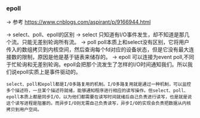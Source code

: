 ### epoll

-> 参考 https://www.cnblogs.com/aspirant/p/9166944.html

-> select、poll、epoll的区别
	-> select 只知道有I/O事件发生，却不知道是那几个流。只能无差别轮询所有流。
	-> poll poll本质上和select没有区别，它将用户传入的数组拷贝到内核空间，然后查询每个fd对应的设备状态，但是它没有最大连接数的限制，原因是他是基于链表来储存的。
	-> epoll 可以连接为event poll,不同于忙轮询和无差别轮询。epoll会把那个流发生了怎样的I/O时间通知我们。所以我们说epoll实质上是事件驱动的。

	select、poll和epoll都是I/O多路复用的机制。I/O多路复用就是通过一种机制，可以监控多个描述符，一旦某个描述符就绪，能够通知程序进行相应的读写操作。但select、poll、epoll本质上都是同步I/O，以为他们都需要在读写时间就绪后自己负责进行读写，也是就是说这个读写进程是阻塞的。而异步I/O则无需自己负责读写，异步I/O的实现会负责把数据从内核拷贝到用户空间。
